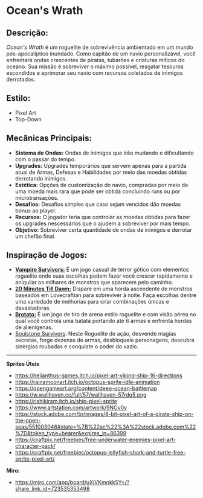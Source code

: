 # Ocean's Wrath

## Descrição:
_Ocean's Wrath_ é um roguelite de sobrevivência ambientado em um mundo pós-apocalíptico inundado. Como capitão de um navio personalizável, você enfrentará ondas crescentes de piratas, tubarões e criaturas míticas do oceano. Sua missão é sobreviver o máximo possível, resgatar tesouros escondidos e aprimorar seu navio com recursos coletados de inimigos derrotados.

## Estilo: 
- Pixel Art
- Top-Down 

## Mecânicas Principais: 
- **Sistema de Ondas:** Ondas de inimigos que irão mudando e dificultando com o passar do tempo.
- **Upgrades:** Upgrades temporários que servem apenas para a partida atual de Armas, Defesas e Habilidades por meio das moedas obtidas derrotando inimigos.
- **Estética:** Opções de customização do navio, compradas por meio de uma moeda mais rara que pode ser obtida concluindo runs ou por microtransações.
- **Desafios:** Desafios simples que caso sejam vencidos dão moedas bonus ao player.
- **Recursos:** O jogador teria que controlar as moedas obtidas para fazer os upgrades nescessários que o ajudem a sobreviver por mais tempo.
- **Objetivo:** Sobreviver certa quantidade de ondas de inimigos e derrotar um chefão final.

## Inspiração de Jogos:
- **[Vampire Survivors:](https://store.steampowered.com/app/1794680/Vampire_Survivors/)** É um jogo casual de terror gótico com elementos roguelite onde suas escolhas podem fazer você crescer rapidamente e aniquilar os milhares de monstros que aparecem pelo caminho.
- **[20 Minutes Till Dawn:](https://store.steampowered.com/app/1966900/20_Minutes_Till_Dawn/)** Dispare em uma horda ascendente de monstros baseados em Lovecraftian para sobreviver à noite. Faça escolhas dentre uma variedade de melhorias para criar combinações únicas e devastadoras.
- **[Brotato:](https://store.steampowered.com/app/1942280/Brotato/)** É um jogo de tiro de arena estilo roguelite e com visão aérea no qual você controla uma batata portando até 6 armas e enfrenta hordas de alienígenas.
- [Soulstone Survivors](https://store.steampowered.com/app/2066020/Soulstone_Survivors/): Neste Roguelite de ação, desvende magias secretas, forge dezenas de armas, desbloqueie personagens, descubra sinergias roubadas e conquiste o poder do vazio.

<hr/>

**Sprites Úteis**
- https://helianthus-games.itch.io/pixel-art-viking-ship-16-directions
- https://rainamoonart.itch.io/octopus-sprite-idle-animation
- https://opengameart.org/content/deep-ocean-battlemap
- https://w.wallhaven.cc/full/57/wallhaven-57rdg5.png
- https://rishikiram.itch.io/ship-pixel-sprite
- https://www.artstation.com/artwork/9NOv0v
- https://stock.adobe.com/br/images/8-bit-pixel-art-of-a-pirate-ship-on-the-open-seas/551003046#state=%7B%22ac%22%3A%22stock.adobe.com%22%7D&token_type=bearer&expires_in=86399
- https://craftpix.net/freebies/free-underwater-enemies-pixel-art-character-pack/
- https://craftpix.net/freebies/octopus-jellyfish-shark-and-turtle-free-sprite-pixel-art/

**Miro:** 
- https://miro.com/app/board/uXjVKmnkk5Y=/?share_link_id=723535353498
